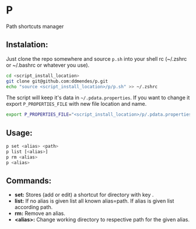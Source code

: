 # P
Path shortcuts manager

## Instalation:

Just clone the repo somewhere and source `p.sh` into your shell rc (~/.zshrc or
~/.bashrc or whatever you use).

```sh
cd <script_install_location>
git clone git@github.com:ddmendes/p.git
echo "source <script_install_location>/p/p.sh" >> ~/.zshrc
```

The script will keep it's data in `~/.pdata.properties`. If you want to change
it export `P_PROPERTIES_FILE` with new file location and name.

```sh
export P_PROPERTIES_FILE="<script_install_location>/p/.pdata.properties"
```

## Usage:

```sh
p set <alias> <path>
p list [<alias>]
p rm <alias>
p <alias>
```

## Commands:

* **set:** Stores (add or edit) a shortcut for directory <path> with key <alias>.
* **list:** If no alias is given list all known alias=path. If alias is given list according path.
* **rm:** Remove an alias.
* **\<alias\>:** Change working directory to respective path for the given alias.